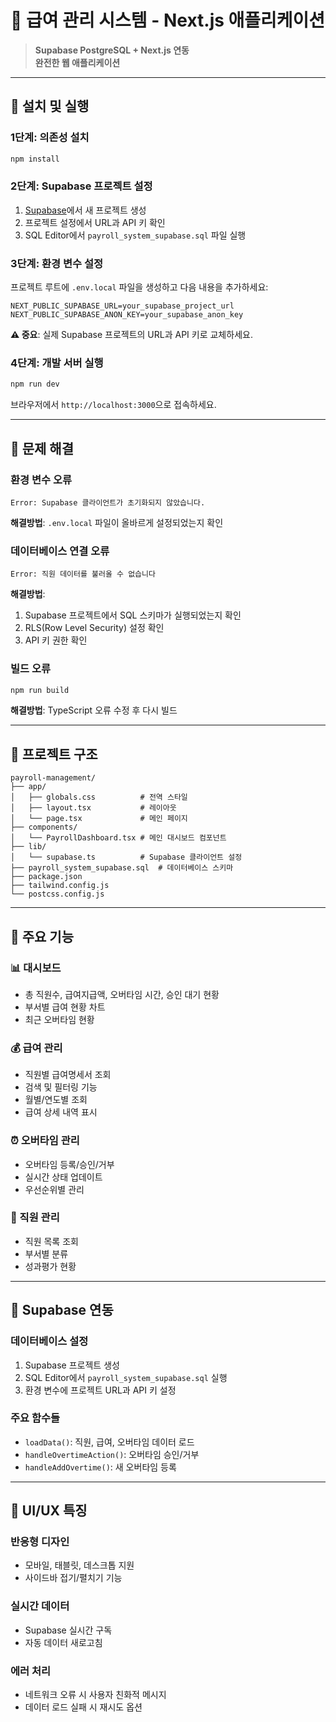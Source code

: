 # 🌟 급여 관리 시스템 - Next.js 애플리케이션

> **Supabase PostgreSQL + Next.js 연동**  
> **완전한 웹 애플리케이션**

---

## 🚀 설치 및 실행

### 1단계: 의존성 설치
```bash
npm install
```

### 2단계: Supabase 프로젝트 설정
1. [Supabase](https://supabase.com)에서 새 프로젝트 생성
2. 프로젝트 설정에서 URL과 API 키 확인
3. SQL Editor에서 `payroll_system_supabase.sql` 파일 실행

### 3단계: 환경 변수 설정
프로젝트 루트에 `.env.local` 파일을 생성하고 다음 내용을 추가하세요:

```env
NEXT_PUBLIC_SUPABASE_URL=your_supabase_project_url
NEXT_PUBLIC_SUPABASE_ANON_KEY=your_supabase_anon_key
```

**⚠️ 중요**: 실제 Supabase 프로젝트의 URL과 API 키로 교체하세요.

### 4단계: 개발 서버 실행
```bash
npm run dev
```

브라우저에서 `http://localhost:3000`으로 접속하세요.

---

## 🔧 문제 해결

### 환경 변수 오류
```
Error: Supabase 클라이언트가 초기화되지 않았습니다.
```
**해결방법**: `.env.local` 파일이 올바르게 설정되었는지 확인

### 데이터베이스 연결 오류
```
Error: 직원 데이터를 불러올 수 없습니다
```
**해결방법**: 
1. Supabase 프로젝트에서 SQL 스키마가 실행되었는지 확인
2. RLS(Row Level Security) 설정 확인
3. API 키 권한 확인

### 빌드 오류
```bash
npm run build
```
**해결방법**: TypeScript 오류 수정 후 다시 빌드

---

## 📁 프로젝트 구조

```
payroll-management/
├── app/
│   ├── globals.css          # 전역 스타일
│   ├── layout.tsx           # 레이아웃
│   └── page.tsx             # 메인 페이지
├── components/
│   └── PayrollDashboard.tsx # 메인 대시보드 컴포넌트
├── lib/
│   └── supabase.ts          # Supabase 클라이언트 설정
├── payroll_system_supabase.sql  # 데이터베이스 스키마
├── package.json
├── tailwind.config.js
└── postcss.config.js
```

---

## 🎯 주요 기능

### 📊 대시보드
- 총 직원수, 급여지급액, 오버타임 시간, 승인 대기 현황
- 부서별 급여 현황 차트
- 최근 오버타임 현황

### 💰 급여 관리
- 직원별 급여명세서 조회
- 검색 및 필터링 기능
- 월별/연도별 조회
- 급여 상세 내역 표시

### ⏰ 오버타임 관리
- 오버타임 등록/승인/거부
- 실시간 상태 업데이트
- 우선순위별 관리

### 👥 직원 관리
- 직원 목록 조회
- 부서별 분류
- 성과평가 현황

---

## 🔧 Supabase 연동

### 데이터베이스 설정
1. Supabase 프로젝트 생성
2. SQL Editor에서 `payroll_system_supabase.sql` 실행
3. 환경 변수에 프로젝트 URL과 API 키 설정

### 주요 함수들
- `loadData()`: 직원, 급여, 오버타임 데이터 로드
- `handleOvertimeAction()`: 오버타임 승인/거부
- `handleAddOvertime()`: 새 오버타임 등록

---

## 🎨 UI/UX 특징

### 반응형 디자인
- 모바일, 태블릿, 데스크톱 지원
- 사이드바 접기/펼치기 기능

### 실시간 데이터
- Supabase 실시간 구독
- 자동 데이터 새로고침

### 에러 처리
- 네트워크 오류 시 사용자 친화적 메시지
- 데이터 로드 실패 시 재시도 옵션 